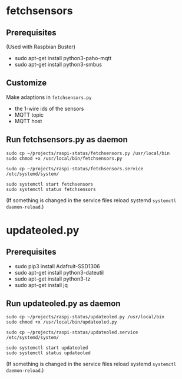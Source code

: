 # fetchsensors

## Prerequisites
(Used with Raspbian Buster)

- sudo apt-get install python3-paho-mqtt 
- sudo apt-get install python3-smbus

## Customize

Make adaptions in `fetchsensors.py` 

- the 1-wire ids of the sensors 
- MQTT topic
- MQTT host

## Run fetchsensors.py as daemon

```
sudo cp ~/projects/raspi-status/fetchsensors.py /usr/local/bin
sudo chmod +x /usr/local/bin/fetchsensors.py

sudo cp ~/projects/raspi-status/fetchsensors.service /etc/systemd/system/

sudo systemctl start fetchsensors
sudo systemctl status fetchsensors
```

(If something is changed in the service files reload systemd `systemctl daemon-reload`.)

# updateoled.py

## Prerequisites

- sudo pip3 install Adafruit-SSD1306
- sudo apt-get install python3-dateutil 
- sudo apt-get install python3-tz
- sudo apt-get install jq

## Run updateoled.py as daemon

```
sudo cp ~/projects/raspi-status/updateoled.py /usr/local/bin
sudo chmod +x /usr/local/bin/updateoled.py

sudo cp ~/projects/raspi-status/updateoled.service /etc/systemd/system/

sudo systemctl start updateoled
sudo systemctl status updateoled
```

(If something is changed in the service files reload systemd `systemctl daemon-reload`.)
